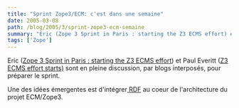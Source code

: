 ```yaml
---
title: "Sprint Zope3/ECM: c'est dans une semaine"
date: 2005-03-08
path: /blog/2005/3/sprint-zope3-ecm-semaine
summary: "Eric (Zope 3 Sprint in Paris : starting the Z3 ECMS effort) et Paul Everitt (Z3 ECMS effort starts) sont en pleine discussion, par blogs interpos&#233;s, pour pr&#233;parer le sprint."
tags: ['Zope']
---
```



Eric (<a href="http://blogs.nuxeo.com/sections/blogs/eric_barroca/2005_03_07_zope_3_sprint_in_paris">Zope 3 Sprint in Paris : starting the Z3 ECMS effort</a>) et 
Paul Everitt (<a href="http://radio.weblogs.com/0116506/2005/03/06.html#a292">Z3
ECMS effort starts)</a> sont en pleine discussion, par blogs 
interpos&#233;s, pour pr&#233;parer le sprint.

Une des id&#233;es &#233;mergentes est d'int&#233;grer<a href="http://blogs.nuxeo.com/sections/aggregators/all_posts/archive_view?category=rdf">
RDF</a> au coeur de l'architecture du projet ECM/Zope3. 

